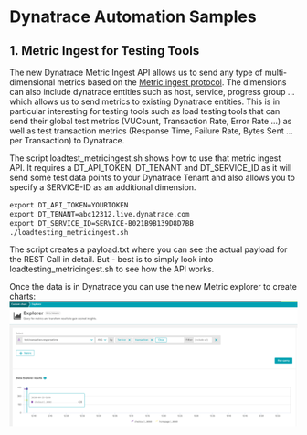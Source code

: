 # Dynatrace Automation Samples

## 1. Metric Ingest for Testing Tools

The new Dynatrace Metric Ingest API allows us to send any type of multi-dimensional metrics based on the [Metric ingest protocol](https://www.dynatrace.com/support/help/how-to-use-dynatrace/metrics/metric-ingestion/metric-ingestion-protocol/). 
The dimensions can also include dynatrace entities such as host, service, progress group ... which allows us to send metrics to existing Dynatrace entities.
This is in particular interesting for testing tools such as load testing tools that can send their global test metrics (VUCount, Transaction Rate, Error Rate ...) as well as test transaction metrics (Response Time, Failure Rate, Bytes Sent ... per Transaction) to Dynatrace.

The script loadtest_metricingest.sh shows how to use that metric ingest API. It requires a DT_API_TOKEN, DT_TENANT and DT_SERVICE_ID as it will send some test data points to your Dynatrace Tenant and also allows you to specify a SERVICE-ID as an additional dimension.

```
export DT_API_TOKEN=YOURTOKEN
export DT_TENANT=abc12312.live.dynatrace.com
export DT_SERVICE_ID=SERVICE-B021B9B139D8D7BB
./loadtesting_metricingest.sh
```

The script creates a payload.txt where you can see the actual payload for the REST Call in detail. 
But - best is to simply look into loadtesting_metricingest.sh to see how the API works.

Once the data is in Dynatrace you can use the new Metric explorer to create charts:
![](loadtest_metrics.png)
